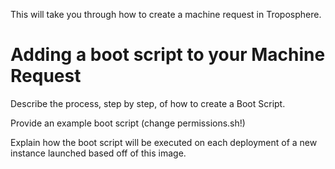 This will take you through how to create a machine request in Troposphere.


# Adding a boot script to your Machine Request

Describe the process, step by step, of how to create a Boot Script.

Provide an example boot script (change permissions.sh!)

Explain how the boot script will be executed on each deployment of a new instance launched based off of this image.
